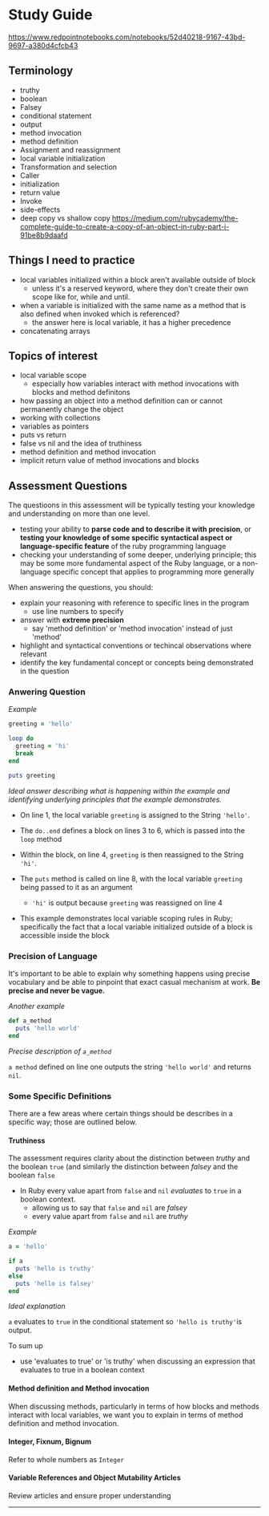 # Study Guide

https://www.redpointnotebooks.com/notebooks/52d40218-9167-43bd-9697-a380d4cfcb43

## Terminology

* truthy
* boolean
* Falsey
* conditional statement
* output
* method invocation
* method definition
* Assignment and reassignment
* local variable initialization
* Transformation and selection
* Caller
* initialization
* return value
* Invoke
* side-effects
* deep copy vs shallow copy https://medium.com/rubycademy/the-complete-guide-to-create-a-copy-of-an-object-in-ruby-part-i-91be8b9daafd



## Things I need to practice

* local variables initialized within a block aren't available outside of block
  * unless it's a reserved keyword, where they don't create their own scope like for, while and until.
* when a variable is initialized with the same name as a method that is also defined when invoked which is referenced?
  * the answer here is local variable, it has a higher precedence 
* concatenating arrays



## Topics of interest

* local variable scope
  * especially how variables interact with method invocations with blocks and method definitons
* how passing an object into a method definition can or cannot permanently change the object
* working with collections
* variables as pointers
* puts vs return
* false vs nil and the idea of truthiness
* method definition and method invocation
* implicit return value of method invocations and blocks



## Assessment Questions

The questioons in this assessment will be typically testing your knowledge and understanding on more than one level.

* testing your ability to **parse code and to describe it with precision**, or **testing your knowledge of some specific syntactical aspect or language-specific feature** of the ruby programming language
* checking your understanding of some deeper, underlying principle; this may be some more fundamental aspect of the Ruby language, or a non-language specific concept that applies to programming more generally

When answering the questions, you should:

* explain your reasoning with reference to specific lines in the program
  * use line numbers to specify
* answer with **extreme precision**
  * say 'method definition' or 'method invocation' instead of just 'method'
* highlight and syntactical conventions or techincal observations where relevant
* identify the key fundamental concept or concepts being demonstrated in the question

### Anwering Question

*Example*

```ruby
greeting = 'hello'

loop do
  greeting = 'hi'
  break
end

puts greeting
```

*Ideal answer describing what is happening within the example and identifying underlying principles that the example demonstrates.*

* On line 1, the local variable `greeting` is assigned to the String `'hello'`.
* The `do..end` defines a block on lines 3 to 6, which is passed into the `loop` method

* Within the block, on line 4, `greeting` is then reassigned to the String `'hi'`.
* The `puts` method is called on line 8, with the local variable `greeting` being passed to it as an argument
  * `'hi'` is output because `greeting` was reassigned on line 4
* This example demonstrates local variable scoping rules in Ruby; specifically the fact that a local variable initialized outside of a block is accessible inside the block



### Precision of Language

It's important to be able to explain why something happens using precise vocabulary and be able to pinpoint that exact casual mechanism at work. **Be precise and never be vague.**



*Another example*

```ruby
def a_method
  puts 'hello world'
end
```

*Precise description of `a_method`*

`a method` defined on line one outputs the string `'hello world'` and returns `nil`. 



### Some Specific Definitions

There are a few areas where certain things should be describes in a specific way; those are outlined below.

#### Truthiness

The assessment requires clarity about the distinction between *truthy* and the boolean `true` (and similarly the distinction between *falsey* and the boolean `false`

* In Ruby every value apart from `false` and `nil` *evaluates* to `true` in a boolean context.
  * allowing us to say that `false` and `nil` are *falsey*
  * every value apart from `false` and `nil` are *truthy*

*Example*

```ruby
a = 'hello'

if a
  puts 'hello is truthy'
else
  puts 'hello is falsey'
end
```

*Ideal explanation*

`a` evaluates to `true` in the conditional statement so `'hello is truthy'`is output.

To sum up

* use 'evaluates to true' or 'is truthy' when discussing an expression that evaluates to true in a boolean context

#### Method definition and Method invocation

When discussing methods, particularly in terms of how blocks and methods interact with local variables, we want you to explain in terms of method definition and method invocation.

#### Integer, Fixnum, Bignum

Refer to whole numbers as `Integer`

#### Variable References and Object Mutability Articles

Review articles and ensure proper understanding

------

